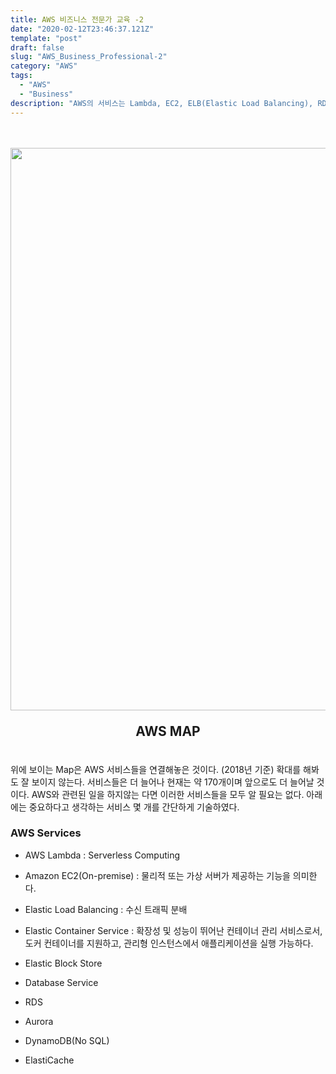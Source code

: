 ```yaml
---
title: AWS 비즈니스 전문가 교육 -2
date: "2020-02-12T23:46:37.121Z"
template: "post"
draft: false
slug: "AWS_Business_Professional-2"
category: "AWS"
tags:
  - "AWS"
  - "Business"
description: "AWS의 서비스는 Lambda, EC2, ELB(Elastic Load Balancing), RDS, S3 등이 있으며 그 개수는 약 170개이다..."
---
```


<br/><br/><img src="/media/aws_map.png" width="900px">
<p style="font-size:1.5em; font-weight: bold; text-align: center;">AWS MAP</p>

<br/>위에 보이는 Map은 AWS 서비스들을 연결해놓은 것이다. (2018년 기준) 확대를 해봐도 잘 보이지 않는다. 서비스들은 더 늘어나 현재는 약 170개이며 앞으로도 더 늘어날 것이다. AWS와 관련된 일을 하지않는 다면 이러한 서비스들을 모두 알 필요는 없다.
아래에는 중요하다고 생각하는 서비스 몇 개를 간단하게 기술하였다.

### AWS Services
* AWS Lambda : Serverless Computing
* Amazon EC2(On-premise) : 물리적 또는 가상 서버가 제공하는 기능을 의미한다.
* Elastic Load Balancing : 수신 트래픽 분배
* Elastic Container Service : 확장성 및 성능이 뛰어난 컨테이너 관리 서비스로서, 도커 컨테이너를 지원하고, 관리형 인스턴스에서 애플리케이션을 실행 가능하다.
* Elastic Block Store

* Database Service
* RDS
* Aurora
* DynamoDB(No SQL)
* ElastiCache
